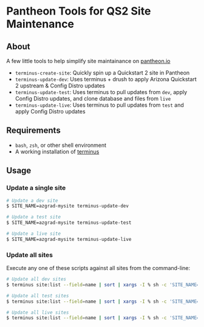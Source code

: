 # Pantheon Tools for QS2 Site Maintenance

## About

A few little tools to help simplify site maintainance on [pantheon.io](pantheon.io)

- `terminus-create-site`: Quickly spin up a Quickstart 2 site in Pantheon
- `terminus-update-dev`: Uses terminus + drush to apply Arizona Quickstart 2 upstream & Config Distro updates
- `terminus-update-test`: Uses terminus to pull updates from `dev`, apply Config Distro updates, and clone database and files from `live`
- `terminus-update-live`: Uses terminus to pull updates from `test` and apply Config Distro updates

## Requirements

- `bash`, `zsh`, or other shell environment
- A working installation of [terminus](https://pantheon.io/docs/terminus)

## Usage

### Update a single site

```sh
# Update a dev site
$ SITE_NAME=azgrad-mysite terminus-update-dev

# Update a test site
$ SITE_NAME=azgrad-mysite terminus-update-test

# Update a live site
$ SITE_NAME=azgrad-mysite terminus-update-live
```

### Update all sites

Execute any one of these scripts against all sites from the command-line:

```sh
# Update all dev sites
$ terminus site:list --field=name | sort | xargs -I % sh -c 'SITE_NAME=% terminus-update-dev'

# Update all test sites
$ terminus site:list --field=name | sort | xargs -I % sh -c 'SITE_NAME=% terminus-update-test'

# Update all live sites
$ terminus site:list --field=name | sort | xargs -I % sh -c 'SITE_NAME=% terminus-update-live'
```

